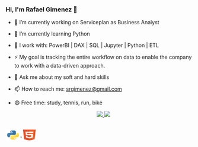 ### Hi, I'm Rafael Gimenez 👋

- 🔭 I’m currently working on Serviceplan as Business Analyst
- 🌱 I’m currently learning Python
- 👯 I work with: PowerBI | DAX | SQL | Jupyter | Python | ETL
- ⚡ My goal is tracking the entire workflow on data to enable the company to work with a data-driven approach.
- 💬 Ask me about my soft and hard skills
- 📫 How to reach me: srgimenez@gmail.com
- 😄 Free time: study, tennis, run, bike
  
  <div align="center">
  <a href="https://github.com/GimenezRafael">
  <img height="130em" src="https://github-readme-stats.vercel.app/api?username=GimenezRafael&show_icons=true&theme=dracula&include_all_commits=true&count_private=true"/>
  <img height="130em" src="https://github-readme-stats.vercel.app/api/top-langs/?username=GimenezRafael&layout=compact&langs_count=7&theme=dracula"/>
</div>
<div style="display: inline_block"><br>
  <img align="center" alt="Rafa-Python" height="30" width="40" src="https://raw.githubusercontent.com/devicons/devicon/master/icons/python/python-original.svg">
  <img align="center" alt="Rafa-HTML" height="30" width="40" src="https://raw.githubusercontent.com/devicons/devicon/master/icons/html5/html5-original.svg">
</div>
  
  ##
